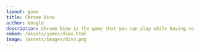 ```yaml
---
layout: game
title: Chrome Dino
author: Google
description: Chrome Dino is the game that you can play while having no internet in Chrome.
embed: /assets/games/dino.html
image: /assets/images/dino.png
---
```

